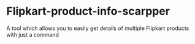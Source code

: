 # Flipkart-product-info-scarpper
A tool which allows you to easily get details of multiple Flipkart products with just a command
